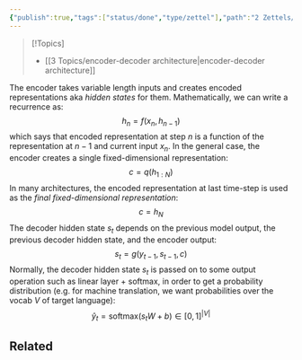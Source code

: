 ```yaml
---
{"publish":true,"tags":["status/done","type/zettel"],"path":"2 Zettels/encoder-decoder architecture formally defined.md","permalink":"/2-zettels/encoder-decoder-architecture-formally-defined/","PassFrontmatter":true}
---
```




> [!Topics]
> - [[3 Topics/encoder-decoder architecture\|encoder-decoder architecture]]

The encoder takes variable length inputs and creates encoded representations aka *hidden states* for them. Mathematically, we can write a recurrence as:
$$
h_n = f(x_n, h_{n-1})
$$
which says that encoded representation at step $n$ is a function of the representation at $n-1$ and current input $x_n$. In the general case, the encoder creates a single fixed-dimensional representation:
$$
c = q(h_{1:N})
$$
In many architectures, the encoded representation at last time-step is used as the *final fixed-dimensional representation*:
$$
c = h_N
$$
The decoder hidden state $s_t$ depends on the previous model output, the previous decoder hidden state, and the encoder output:
$$
s_t = g(y_{t-1}, s_{t-1}, c)
$$
Normally, the decoder hidden state $s_t$ is passed on to some output operation such as linear layer + softmax, in order to get a probability distribution (e.g. for machine translation, we want probabilities over the vocab $V$ of target language):
$$
\hat{y}_t = \text{softmax}(s_t W + b) \in [0, 1]^{|V|}
$$

## Related
